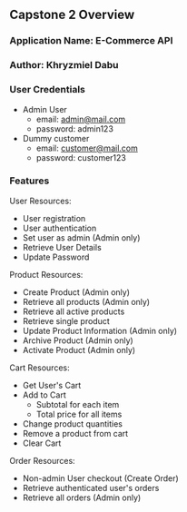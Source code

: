 ## Capstone 2 Overview

### Application Name: E-Commerce API

### Author: Khryzmiel Dabu

### User Credentials

- Admin User
	- email: admin@mail.com
	- password: admin123
- Dummy customer
	- email: customer@mail.com
	- password: customer123

### Features

User Resources:
- User registration
- User authentication
- Set user as admin (Admin only)
- Retrieve User Details
- Update Password

Product Resources:
- Create Product (Admin only)
- Retrieve all products (Admin only)
- Retrieve all active products
- Retrieve single product
- Update Product Information (Admin only)
- Archive Product (Admin only)
- Activate Product (Admin only)

Cart Resources:
- Get User's Cart
- Add to Cart
	- Subtotal for each item
	- Total price for all items
- Change product quantities
- Remove a product from cart
- Clear Cart

Order Resources:
- Non-admin User checkout (Create Order)
- Retrieve authenticated user's orders
- Retrieve all orders (Admin only)